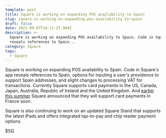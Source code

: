 ```yaml
---
template: post
title: Square is working on expanding POS availability to Spain
slug: square-is-working-on-expanding-pos-availability-to-spain
draft: false
date: 2021-09-07T14:11:27.904Z
description: >-
  Square is working on expanding POS availability to Spain. Code in Square's app
  reveals references to Spain...
category: Square
tags:
  - Square
---
```

Square is working on expanding POS availability to Spain. Code in Square's app reveals references to Spain, options for inputing a user's providence to support Spain addresses, and slight changes to processing VAT for transactions. Currently Square supports card payments in the US, Canada, Japan, Australia, Republic of Ireland and the United Kingdom. And [earlier this summer](https://squareup.com/us/en/press/square-announces-early-access-programme-france) Square announced that they will support card payments in France soon.

Square is also continuing to work on an updated Square Stand that supports the latest iPads and offers integrated tap-to-pay and chip reader payment options.

$SQ
